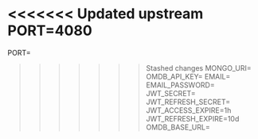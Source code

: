 <<<<<<< Updated upstream
PORT=4080
=======
PORT= 
>>>>>>> Stashed changes
MONGO_URI=
OMDB_API_KEY=
EMAIL=
EMAIL_PASSWORD=
JWT_SECRET=
JWT_REFRESH_SECRET=
JWT_ACCESS_EXPIRE=1h
JWT_REFRESH_EXPIRE=10d
OMDB_BASE_URL=

